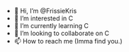 - 👋 Hi, I’m @FrissieKris
- 👀 I’m interested in C
- 🌱 I’m currently learning C
- 💞️ I’m looking to collaborate on C
- 📫 How to reach me (Imma find you.)

<!---
FrissieKris/FrissieKris is a ✨ special ✨ repository because its `README.md` (this file) appears on your GitHub profile.
You can click the Preview link to take a look at your changes.
--->
